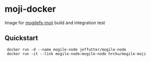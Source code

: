 # moji-docker
Image for [mogilefs-moji](https://github.com/mogilefs-moji/moji) build and integration test

## Quickstart
```
 docker run -d --name mogile-node jeffutter/mogile-node
 docker run -it --link mogile-node:mogile-node hrchu/mogile-moji
```
